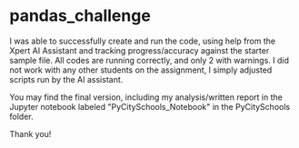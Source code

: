 # pandas_challenge

I was able to successfully create and run the code, using help from the Xpert AI Assistant and tracking progress/accuracy against the starter sample file. All codes are running correctly, and only 2 with warnings.
I did not work with any other students on the assignment, I simply adjusted scripts run by the AI assistant. 

You may find the final version, including my analysis/written report in the Jupyter notebook labeled "PyCitySchools_Notebook" in the PyCitySchools folder.

Thank you! 
